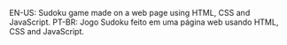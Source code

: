 EN-US: Sudoku game made on a web page using HTML, CSS and JavaScript. PT-BR: Jogo Sudoku feito em uma página web usando HTML, CSS and JavaScript.
